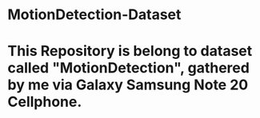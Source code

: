 # MotionDetection-Dataset

# This Repository is belong to dataset called "MotionDetection", gathered by me via Galaxy Samsung Note 20 Cellphone.
